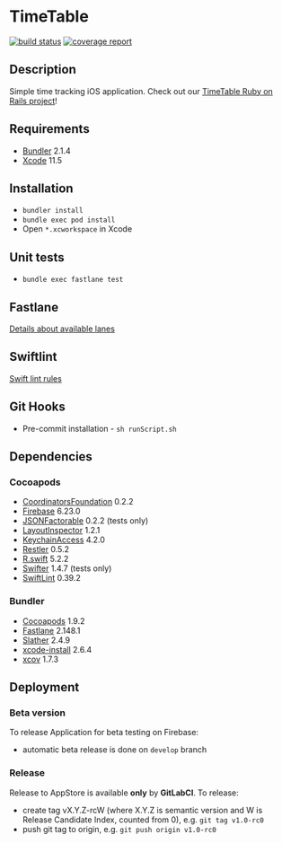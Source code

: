 # TimeTable

[![build status](https://git.railwaymen.org/open-source/timetable-ios/badges/develop/pipeline.svg)](http://git.railwaymen.org/open-source/timetable-ios/commits/develop) [![coverage report](https://git.railwaymen.org/open-source/timetable-ios/badges/develop/coverage.svg)](http://git.railwaymen.org/open-source/timetable-ios/commits/develop)

## Description

Simple time tracking iOS application. Check out our [TimeTable Ruby on Rails project](https://github.com/railwaymen/timetable)!

## Requirements

- [Bundler](https://bundler.io) 2.1.4
- [Xcode](https://developer.apple.com/xcode/) 11.5

## Installation

- `bundler install`
- `bundle exec pod install`
- Open `*.xcworkspace` in Xcode

## Unit tests

- `bundle exec fastlane test`

## Fastlane

[Details about available lanes](fastlane/README.md)

## Swiftlint

[Swift lint rules](.swiftlint.yml)

## Git Hooks

- Pre-commit installation - `sh runScript.sh`

## Dependencies

### Cocoapods

- [CoordinatorsFoundation](https://git.railwaymen.org/open/coordinatorsfoundation) 0.2.2
- [Firebase](https://cocoapods.org/pods/Firebase) 6.23.0
- [JSONFactorable](https://git.railwaymen.org/open/jsonfactorable) 0.2.2 (tests only)
- [LayoutInspector](https://cocoapods.org/pods/LayoutInspector) 1.2.1
- [KeychainAccess](https://cocoapods.org/pods/KeychainAccess) 4.2.0
- [Restler](https://cocoapods.org/pods/Restler) 0.5.2
- [R.swift](https://cocoapods.org/pods/R.swift) 5.2.2
- [Swifter](https://cocoapods.org/pods/Swifter) 1.4.7 (tests only)
- [SwiftLint](https://cocoapods.org/pods/SwiftLint) 0.39.2

### Bundler

- [Cocoapods](https://cocoapods.org) 1.9.2
- [Fastlane](https://fastlane.tools) 2.148.1
- [Slather](https://github.com/SlatherOrg/slather) 2.4.9
- [xcode-install](https://github.com/xcpretty/xcode-install) 2.6.4
- [xcov](https://github.com/nakiostudio/xcov) 1.7.3

## Deployment

### Beta version
To release Application for beta testing on Firebase:

- automatic beta release is done on `develop` branch

### Release

Release to AppStore is available **only** by **GitLabCI**. To release:

- create tag vX.Y.Z-rcW (where X.Y.Z is semantic version and W is Release Candidate Index, counted from 0), e.g. `git tag v1.0-rc0`
- push git tag to origin, e.g. `git push origin v1.0-rc0`
